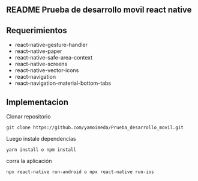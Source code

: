 ## README Prueba de desarrollo movil react native

## Requerimientos

* react-native-gesture-handler
* react-native-paper
* react-native-safe-area-context
* react-native-screens
* react-native-vector-icons
* react-navigation
* react-navigation-material-bottom-tabs

## Implementacion

Clonar repositorio

```
git clone https://github.com/yamoimeda/Prueba_desarrollo_movil.git
```
Luego instale dependencias

```
yarn install o npm install
```
corra la aplicación

```
npx react-native run-android o npx react-native run-ios
```
